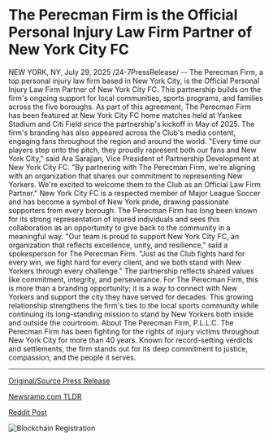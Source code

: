 # The Perecman Firm is the Official Personal Injury Law Firm Partner of New York City FC

NEW YORK, NY, July 29, 2025 /24-7PressRelease/ -- The Perecman Firm, a top personal injury law firm based in New York City, is the Official Personal Injury Law Firm Partner of New York City FC. This partnership builds on the firm's ongoing support for local communities, sports programs, and families across the five boroughs.  As part of this agreement, The Perecman Firm has been featured at New York City FC home matches held at Yankee Stadium and Citi Field since the partnership's kickoff in May of 2025. The firm's branding has also appeared across the Club's media content, engaging fans throughout the region and around the world.  "Every time our players step onto the pitch, they proudly represent both our fans and New York City," said Ara Sarajian, Vice President of Partnership Development at New York City FC. "By partnering with The Perecman Firm, we're aligning with an organization that shares our commitment to representing New Yorkers. We're excited to welcome them to the Club as an Official Law Firm Partner."  New York City FC is a respected member of Major League Soccer and has become a symbol of New York pride, drawing passionate supporters from every borough. The Perecman Firm has long been known for its strong representation of injured individuals and sees this collaboration as an opportunity to give back to the community in a meaningful way.  "Our team is proud to support New York City FC, an organization that reflects excellence, unity, and resilience," said a spokesperson for The Perecman Firm. "Just as the Club fights hard for every win, we fight hard for every client, and we both stand with New Yorkers through every challenge."  The partnership reflects shared values like commitment, integrity, and perseverance. For The Perecman Firm, this is more than a branding opportunity; it is a way to connect with New Yorkers and support the city they have served for decades.  This growing relationship strengthens the firm's ties to the local sports community while continuing its long-standing mission to stand by New Yorkers both inside and outside the courtroom.  About The Perecman Firm, P.L.L.C. The Perecman Firm has been fighting for the rights of injury victims throughout New York City for more than 40 years. Known for record-setting verdicts and settlements, the firm stands out for its deep commitment to justice, compassion, and the people it serves. 

---

[Original/Source Press Release](https://www.24-7pressrelease.com/press-release/525339/the-perecman-firm-is-the-official-personal-injury-law-firm-partner-of-new-york-city-fc)
                    

[Newsramp.com TLDR](https://newsramp.com/curated-news/the-perecman-firm-partners-with-new-york-city-fc-as-official-law-firm/f537fbb1c8ff1faab5047a7716fc7ae4) 

 



[Reddit Post](https://www.reddit.com/r/Business_NewsRamp/comments/1mce8bs/the_perecman_firm_partners_with_new_york_city_fc/) 



![Blockchain Registration](https://cdn.newsramp.app/24-7PressRelease/qrcode/257/29/sageogrq.webp)